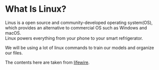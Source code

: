 # What Is Linux?

Linus is a open source and community-developed operating system(OS), which provides an alternative to commercial OS such as Windows and macOS.\
Linux powers everything from your phone to your smart refrigerator.

We will be using a lot of linux commands to train our models and organize our files. 

The contents here are taken from [lifewire](https://www.lifewire.com/beginners-guide-to-linux-4090233).